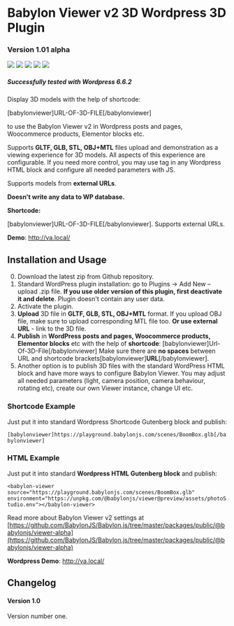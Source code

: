 # Babylon Viewer v2 3D Wordpress 3D Plugin

### Version 1.01 alpha

![](https://img.shields.io/badge/Wordpress%203DViewer-navy)
![](https://img.shields.io/badge/maturity-alpha-blue)
![](https://img.shields.io/badge/development-active-yellow)
![](https://img.shields.io/badge/Mood-Good-lime)
![](https://img.shields.io/badge/BabylonPress.org-navy)

##### Successfully tested with Wordpress 6.6.2

Display 3D models with the help of shortcode:

[babylonviewer]URL-OF-3D-FILE[/babylonviewer]

to use the Babylon Viewer v2 in Wordpress posts and pages, Woocommerce products, Elementor blocks etc.

Supports **GLTF, GLB, STL, OBJ+MTL** files upload and demonstration as a viewing experience for 3D models. All aspects of this experience are configurable. If you need more control, you may use <babylon-viewer></babylon-viewer> tag in any Wordpress HTML block and configure all needed parameters with JS.

Supports models from **external URLs**.

**Doesn't write any data to WP database.**

**Shortcode:**

[babylonviewer]URL-OF-3D-FILE[/babylonviewer]. Supports external URLs.

**Demo**: http://va.local/

## Installation and Usage

0. Download the latest zip from Github repository.
1. Standard WordPress plugin installation: go to Plugins -> Add New – upload .zip file.
   **If you use older version of this plugin, first deactivate it and delete**. Plugin doesn't contain any user data.
2. Activate the plugin.
3. **Upload** 3D file in **GLTF, GLB, STL, OBJ+MTL** format. If you upload OBJ file, make sure to upload corresponding MTL file too.
   **Or use external URL** - link to the 3D file.
4. **Publish** in **WordPress posts and pages, Woocommerce products, Elementor blocks** etc with the help of **shortcode**:
   [babylonviewer]Url-Of-3D-File[/babylonviewer]
   Make sure there are **no spaces** between URL and shortcode brackets[babylonviewer]**URL**[/babylonviewer].
5. Another option is to publish 3D files with the standard WordPress HTML block and have more ways to configure Babylon Viewer. You may adjust all needed parameters (light, camera position, camera behaviour, rotating etc), create our own Viewer instance, change UI etc.

### Shortcode Example

Just put it into standard Wordpress Shortcode Gutenberg block and publish:

`[babylonviewer]https://playground.babylonjs.com/scenes/BoomBox.glb[/babylonviewer]`

### HTML Example

Just put it into standard **Wordpress HTML Gutenberg block** and publish:

`<babylon-viewer
  source="https://playground.babylonjs.com/scenes/BoomBox.glb" environment="https://unpkg.com/@babylonjs/viewer@preview/assets/photoStudio.env"></babylon-viewer>`

Read more about Babylon Viewer v2 settings at [https://github.com/BabylonJS/Babylon.js/tree/master/packages/public/@babylonjs/viewer-alpha](https://github.com/BabylonJS/Babylon.js/tree/master/packages/public/@babylonjs/viewer-alpha)

**Wordpress Demo**: http://va.local/

## Changelog

#### Version 1.0

Version number one.
